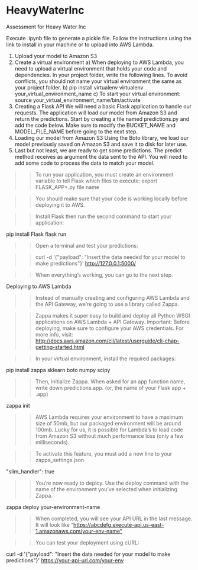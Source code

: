 # HeavyWaterInc
Assessment for Heavy Water Inc

Execute .ipynb file to generate a pickle file.
Follow the instructions using the link to install in your machine or to upload into AWS Lambda.
1) Upload your model to Amazon S3
2) Create a virtual environment
a) When deploying to AWS Lambda, you need to upload a virtual environment that holds your code and dependencies. In your project folder, write the following lines. To avoid conflicts, you should not name your virtual environment the same as your project folder.
b) pip install virtualenv
   virtualenv your_virtual_environment_name
c) To start your virtual environment:
    source your_virtual_environment_name/bin/activate
3) Creating a Flask API
We will need a basic Flask application to handle our requests. The application will load our model from Amazon S3 and return the predictions. Start by creating a file named predictions.py and add the code below. Make sure to modify the BUCKET_NAME and MODEL_FILE_NAME before going to the next step.
4) Loading our model from Amazon S3
Using the Boto library, we load our model previously saved on Amazon S3 and save it to disk for later use.
5) Last but not least, we are ready to get some predictions. The predict method receives as argument the data sent to the API. You will need to add some code to process the data to match your model.

>>To run your application, you must create an environment variable to tell Flask which files to execute:
export FLASK_APP=.py file name

>>You should make sure that your code is working locally before deploying it to AWS.

>>Install Flask then run the second command to start your application:

pip install Flask
flask run

>>Open a terminal and test your predictions:

>>curl -d '{"payload": "Insert the data needed for your model to make predictions"}' http://127.0.0.1:5000/

>>When everything’s working, you can go to the next step.

Deploying to AWS Lambda

>>Instead of manually creating and configuring AWS Lambda and the API Gateway, we’re going to use a library called Zappa.

>>Zappa makes it super easy to build and deploy all Python WSGI applications on AWS Lambda + API Gateway.
Important: Before deploying, make sure to configure your AWS credentials. For more info, visit: http://docs.aws.amazon.com/cli/latest/userguide/cli-chap-getting-started.html

>>In your virtual environment, install the required packages:

pip install zappa sklearn boto numpy scipy
>>Then, initialize Zappa. When asked for an app function name, write down predictions.app. (or, the name of your Flask app + .app)

zappa init
>>AWS Lambda requires your environment to have a maximum size of 50mb, but our packaged environment will be around 100mb. Lucky for us, it is possible for Lambda’s to load code from Amazon S3 without much performance loss (only a few milliseconds).

>>To activate this feature, you must add a new line to your zappa_settings.json

"slim_handler": true
>>You’re now ready to deploy. Use the deploy command with the name of the environment you’ve selected when initializing Zappa.

zappa deploy your-environment-name
>>When completed, you will see your API URL in the last message. It will look like “https://abcdefg.execute-api.us-east-1.amazonaws.com/your-env-name”

>>You can test your deployment using cURL:

curl -d '{"payload": "Insert the data needed for your model to make predictions"}' https://your-api-url.com/your-env
